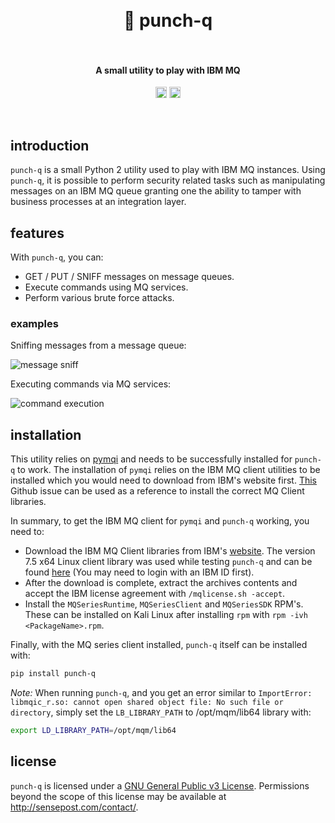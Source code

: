 <h1 align="center">
  <br>
    👊 punch-q
  <br>
  <br>
</h1>

<h4 align="center">A small utility to play with IBM MQ</h4>
<p align="center">
  <a href="https://twitter.com/leonjza"><img src="https://img.shields.io/badge/twitter-%40leonjza-blue.svg" alt="@leonjza" height="18"></a>
  <a href="https://pypi.python.org/pypi/punch-q"><img src="https://badge.fury.io/py/punch-q.svg" alt="PyPI version" height="18"></a>
</p>
<br>

## introduction

`punch-q` is a small Python 2 utility used to play with IBM MQ instances. Using `punch-q`, it is possible to perform  security related tasks such as manipulating messages on an IBM MQ queue granting one the ability to tamper with business processes at an integration layer.

## features

With `punch-q`, you can:

- GET / PUT / SNIFF messages on message queues.
- Execute commands using MQ services.
- Perform various brute force attacks.

### examples

Sniffing messages from a message queue:

![message sniff](https://i.imgur.com/sAt2v1U.png)

Executing commands via MQ services:

![command execution](https://i.imgur.com/vEvRem0.png)

## installation

This utility relies on [pymqi](https://github.com/dsuch/pymqi) and needs to be successfully installed for `punch-q` to work. The installation of `pymqi` relies on the IBM MQ client utilities to be installed which you would need to download from IBM's website first. [This](https://github.com/dsuch/pymqi/issues/15#issuecomment-124772995) Github issue can be used as a reference to install the correct MQ Client libraries.

In summary, to get the IBM MQ client for `pymqi` and `punch-q` working, you need to:

- Download the IBM MQ Client libraries from IBM's [website](http://www-01.ibm.com/software/integration/wmq/clients/). The version 7.5 x64 Linux client library was used while testing `punch-q` and can be found [here](https://www-945.ibm.com/support/fixcentral/swg/downloadFixes?parent=ibm~WebSphere&product=ibm/WebSphere/WebSphere+MQ&release=7.5.0.8&platform=All&function=fixId&fixids=7.5.0.8-WS-MQC-LinuxX64&useReleaseAsTarget=true&includeRequisites=0&includeSupersedes=0&downloadMethod=http) (You may need to login with an IBM ID first).
- After the download is complete, extract the archives contents and accept the IBM license agreement with `/mqlicense.sh -accept`.
- Install the `MQSeriesRuntime`, `MQSeriesClient` and `MQSeriesSDK` RPM's. These can be installed on Kali Linux after installing `rpm` with `rpm -ivh <PackageName>.rpm`.

Finally, with the MQ series client installed, `punch-q` itself can be installed with:

```bash
pip install punch-q
```

*Note:* When running `punch-q`, and you get an error similar to `ImportError: libmqic_r.so: cannot open shared object file: No such file or directory`, simply set the `LB_LIBRARY_PATH` to /opt/mqm/lib64 library with:

```bash
export LD_LIBRARY_PATH=/opt/mqm/lib64
```

## license

`punch-q` is licensed under a [GNU General Public v3 License](https://www.gnu.org/licenses/gpl-3.0.en.html). Permissions beyond the scope of this license may be available at http://sensepost.com/contact/.
